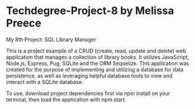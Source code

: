 # Techdegree-Project-8 by Melissa Preece
 My 8th Project: SQL Library Manager

This is a project example of a CRUD (create, read, update and delete) web application that manages a collection of library books. It utilizes JavaScript, Node.js, Express, Pug, SQLite and the ORM Sequelize. This application was created for the purpose of implementing and utilizing a database for data persistence, as well as leveraging helpful database tools to view and interact with a SQLite database.

To use, download project dependencies first via npm install on your terminal, then load the application with npm start.
